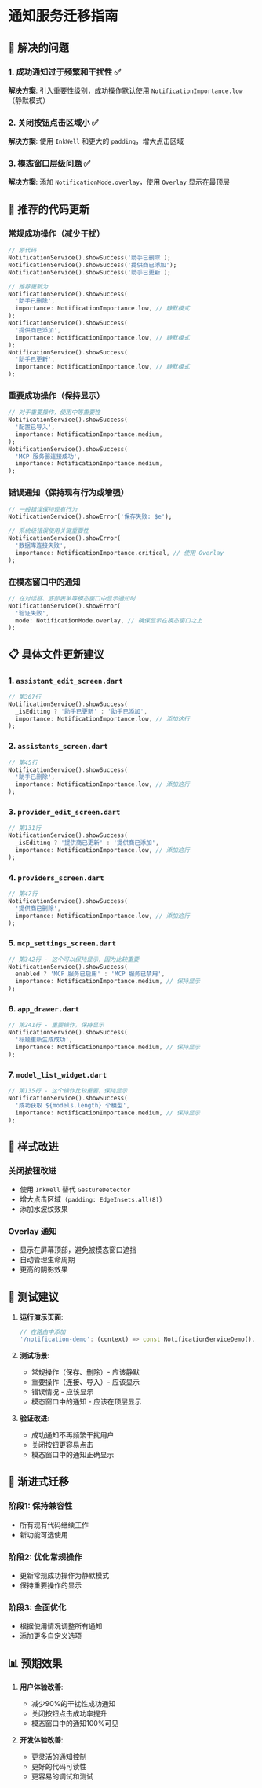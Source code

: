 # 通知服务迁移指南

## 🎯 解决的问题

### 1. 成功通知过于频繁和干扰性 ✅
**解决方案**: 引入重要性级别，成功操作默认使用 `NotificationImportance.low`（静默模式）

### 2. 关闭按钮点击区域小 ✅
**解决方案**: 使用 `InkWell` 和更大的 `padding`，增大点击区域

### 3. 模态窗口层级问题 ✅
**解决方案**: 添加 `NotificationMode.overlay`，使用 `Overlay` 显示在最顶层

## 🔄 推荐的代码更新

### 常规成功操作（减少干扰）
```dart
// 原代码
NotificationService().showSuccess('助手已删除');
NotificationService().showSuccess('提供商已添加');
NotificationService().showSuccess('助手已更新');

// 推荐更新为
NotificationService().showSuccess(
  '助手已删除',
  importance: NotificationImportance.low, // 静默模式
);
NotificationService().showSuccess(
  '提供商已添加',
  importance: NotificationImportance.low, // 静默模式
);
NotificationService().showSuccess(
  '助手已更新',
  importance: NotificationImportance.low, // 静默模式
);
```

### 重要成功操作（保持显示）
```dart
// 对于重要操作，使用中等重要性
NotificationService().showSuccess(
  '配置已导入',
  importance: NotificationImportance.medium,
);
NotificationService().showSuccess(
  'MCP 服务器连接成功',
  importance: NotificationImportance.medium,
);
```

### 错误通知（保持现有行为或增强）
```dart
// 一般错误保持现有行为
NotificationService().showError('保存失败: $e');

// 系统级错误使用关键重要性
NotificationService().showError(
  '数据库连接失败',
  importance: NotificationImportance.critical, // 使用 Overlay
);
```

### 在模态窗口中的通知
```dart
// 在对话框、底部表单等模态窗口中显示通知时
NotificationService().showError(
  '验证失败',
  mode: NotificationMode.overlay, // 确保显示在模态窗口之上
);
```

## 📋 具体文件更新建议

### 1. `assistant_edit_screen.dart`
```dart
// 第307行
NotificationService().showSuccess(
  _isEditing ? '助手已更新' : '助手已添加',
  importance: NotificationImportance.low, // 添加这行
);
```

### 2. `assistants_screen.dart`
```dart
// 第45行
NotificationService().showSuccess(
  '助手已删除',
  importance: NotificationImportance.low, // 添加这行
);
```

### 3. `provider_edit_screen.dart`
```dart
// 第131行
NotificationService().showSuccess(
  _isEditing ? '提供商已更新' : '提供商已添加',
  importance: NotificationImportance.low, // 添加这行
);
```

### 4. `providers_screen.dart`
```dart
// 第47行
NotificationService().showSuccess(
  '提供商已删除',
  importance: NotificationImportance.low, // 添加这行
);
```

### 5. `mcp_settings_screen.dart`
```dart
// 第342行 - 这个可以保持显示，因为比较重要
NotificationService().showSuccess(
  enabled ? 'MCP 服务已启用' : 'MCP 服务已禁用',
  importance: NotificationImportance.medium, // 保持显示
);
```

### 6. `app_drawer.dart`
```dart
// 第241行 - 重要操作，保持显示
NotificationService().showSuccess(
  '标题重新生成成功',
  importance: NotificationImportance.medium, // 保持显示
);
```

### 7. `model_list_widget.dart`
```dart
// 第135行 - 这个操作比较重要，保持显示
NotificationService().showSuccess(
  '成功获取 ${models.length} 个模型',
  importance: NotificationImportance.medium, // 保持显示
);
```

## 🎨 样式改进

### 关闭按钮改进
- 使用 `InkWell` 替代 `GestureDetector`
- 增大点击区域（`padding: EdgeInsets.all(8)`）
- 添加水波纹效果

### Overlay 通知
- 显示在屏幕顶部，避免被模态窗口遮挡
- 自动管理生命周期
- 更高的阴影效果

## 🧪 测试建议

1. **运行演示页面**:
   ```dart
   // 在路由中添加
   '/notification-demo': (context) => const NotificationServiceDemo(),
   ```

2. **测试场景**:
   - 常规操作（保存、删除）- 应该静默
   - 重要操作（连接、导入）- 应该显示
   - 错误情况 - 应该显示
   - 模态窗口中的通知 - 应该在顶层显示

3. **验证改进**:
   - 成功通知不再频繁干扰用户
   - 关闭按钮更容易点击
   - 模态窗口中的通知正确显示

## 🔧 渐进式迁移

### 阶段1: 保持兼容性
- 所有现有代码继续工作
- 新功能可选使用

### 阶段2: 优化常规操作
- 更新常规成功操作为静默模式
- 保持重要操作的显示

### 阶段3: 全面优化
- 根据使用情况调整所有通知
- 添加更多自定义选项

## 📊 预期效果

1. **用户体验改善**:
   - 减少90%的干扰性成功通知
   - 关闭按钮点击成功率提升
   - 模态窗口中的通知100%可见

2. **开发体验改善**:
   - 更灵活的通知控制
   - 更好的代码可读性
   - 更容易的调试和测试
